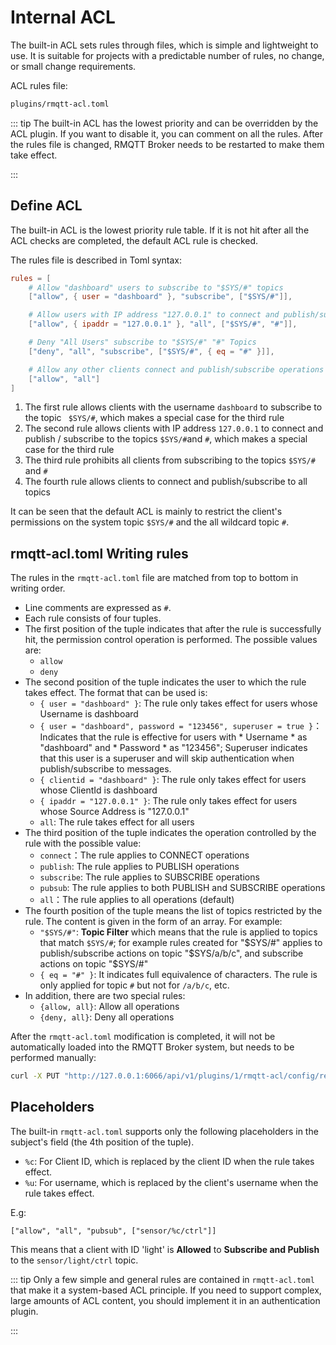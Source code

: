 # Internal ACL

The built-in ACL sets rules through files, which is simple and lightweight to use. It is suitable for projects with a predictable number of rules, no change, or small change requirements.

ACL rules file:

```bash
plugins/rmqtt-acl.toml
```

::: tip
The built-in ACL has the lowest priority and can be overridden by the ACL plugin. If you want to disable it, you can comment on all the rules. After the rules file is changed, RMQTT Broker needs to be restarted to make them take effect.

:::


## Define ACL

The built-in ACL is the lowest priority rule table. If it is not hit after all the ACL checks are completed, the default ACL rule is checked.

The rules file is described in Toml syntax:

```toml
rules = [
    # Allow "dashboard" users to subscribe to "$SYS/#" topics
    ["allow", { user = "dashboard" }, "subscribe", ["$SYS/#"]],

    # Allow users with IP address "127.0.0.1" to connect and publish/subscribe to topics "$SYS/#", "#"
    ["allow", { ipaddr = "127.0.0.1" }, "all", ["$SYS/#", "#"]],

    # Deny "All Users" subscribe to "$SYS/#" "#" Topics
    ["deny", "all", "subscribe", ["$SYS/#", { eq = "#" }]],

    # Allow any other clients connect and publish/subscribe operations
    ["allow", "all"]
]
```

1. The first rule allows clients with the username `dashboard` to subscribe to the topic ` $SYS/#`, which makes a special case for the third rule
2. The second rule allows clients with IP address `127.0.0.1` to connect and publish / subscribe to the topics ` $SYS/# `and `#`, which makes a special case for the third rule
3. The third rule prohibits all clients from subscribing to the topics `$SYS/#` and `#`
4. The fourth rule allows clients to connect and publish/subscribe to all topics

It can be seen that the default ACL is mainly to restrict the client's permissions on the system topic `$SYS/#` and the all wildcard topic `#`.


## rmqtt-acl.toml Writing rules

The rules in the `rmqtt-acl.toml` file are matched from top to bottom in writing order.

- Line comments are expressed as `#`.
- Each rule consists of four tuples.
- The first position of the tuple indicates that after the rule is successfully hit, the permission control operation is performed. The possible values are:
    * `allow`
    * `deny`
- The second position of the tuple indicates the user to which the rule takes effect. The format that can be used is:
    * `{ user = "dashboard" }`: The rule only takes effect for users whose Username  is dashboard
    * `{ user = "dashboard", password = "123456", superuser = true }`：Indicates that the rule is effective for users with * Username * as "dashboard" and * Password * as "123456"; Superuser indicates that this user is a superuser and will skip authentication when publish/subscribe to messages.
    * `{ clientid = "dashboard" }`: The rule only takes effect for users whose ClientId is dashboard
    * `{ ipaddr = "127.0.0.1" }`: The rule only takes effect for users whose Source Address is "127.0.0.1"
    * `all`: The rule takes effect for all users
- The third position of the tuple indicates the operation controlled by the rule with the possible value:
    * `connect`：The rule applies to CONNECT operations
    * `publish`: The rule applies to PUBLISH operations
    * `subscribe`: The rule applies to SUBSCRIBE operations
    * `pubsub`: The rule applies to both PUBLISH and SUBSCRIBE operations
    * `all`：The rule applies to all operations (default)
- The fourth position of the tuple means the list of topics restricted by the rule. The content is given in the form of an array. For example:
    * `"$SYS/#"`:  **Topic Filter** which means that the rule is applied to topics that match `$SYS/#`; for example rules created for "$SYS/#" applies to publish/subscribe actions on topic "$SYS/a/b/c", and subscribe actions on topic "$SYS/#"
    * `{ eq = "#" }`: It indicates full equivalence of characters. The rule is only applied for topic `#` but not for `/a/b/c`, etc.
- In addition, there are two special rules:
    - `{allow, all}`: Allow all operations
    - `{deny, all}`: Deny all operations

After the `rmqtt-acl.toml` modification is completed, it will not be automatically loaded into the RMQTT Broker system, but needs to be performed manually:

```bash
curl -X PUT "http://127.0.0.1:6066/api/v1/plugins/1/rmqtt-acl/config/reload"
```

## Placeholders

The built-in `rmqtt-acl.toml` supports only the following placeholders in the subject's field (the 4th position of the tuple).

- `%c`: For Client ID, which is replaced by the client ID when the rule takes effect.
- `%u`: For username, which is replaced by the client's username when the rule takes effect.

E.g:

```
["allow", "all", "pubsub", ["sensor/%c/ctrl"]]
```

This means that a client with ID 'light' is **Allowed** to **Subscribe and Publish** to the `sensor/light/ctrl` topic.

::: tip
Only a few simple and general rules are contained in `rmqtt-acl.toml` that make it a system-based ACL principle. If you need to support complex, large amounts of ACL content, you should implement it in an authentication plugin.

:::





